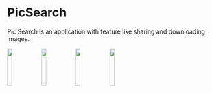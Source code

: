 # PicSearch
Pic Search is an application with feature like sharing and downloading images.




<img src="https://user-images.githubusercontent.com/44507909/64341660-7900fd80-d006-11e9-8f8b-9d4d9d9ad39b.png" width="15%"></img> <img src="https://user-images.githubusercontent.com/44507909/64341661-7900fd80-d006-11e9-86eb-be874c690edb.png" width="15%"></img> <img src="https://user-images.githubusercontent.com/44507909/64341662-79999400-d006-11e9-810a-476cd690336b.png" width="15%"></img> <img src="https://user-images.githubusercontent.com/44507909/64341664-79999400-d006-11e9-84c0-2883fb81e4cf.png" width="15%"></img> 

